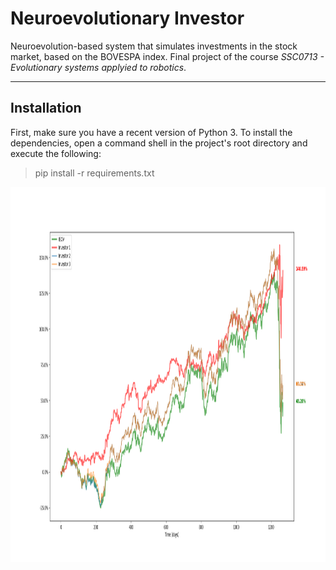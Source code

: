# Neuroevolutionary Investor
Neuroevolution-based system that simulates investments in the stock market, based on the BOVESPA index. Final project of the course _SSC0713 - Evolutionary systems applyied to robotics_.

<hr>

## Installation
First, make sure you have a recent version of Python 3. To install the dependencies, open a command shell in the project's root directory and execute the following:
> pip install -r requirements.txt

<p align="center"> <img src="./Figure_1.png"width="1000" height="600"> </p> 
